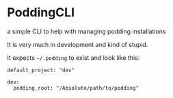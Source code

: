 PoddingCLI
==========

a simple CLI to help with managing podding installations

It is very much in development and kind of stupid.

It expects ```~/.podding``` to exist and look like this:

```
default_project: "dev"

dev:
  podding_root: "/Absolute/path/to/podding"
  
```
